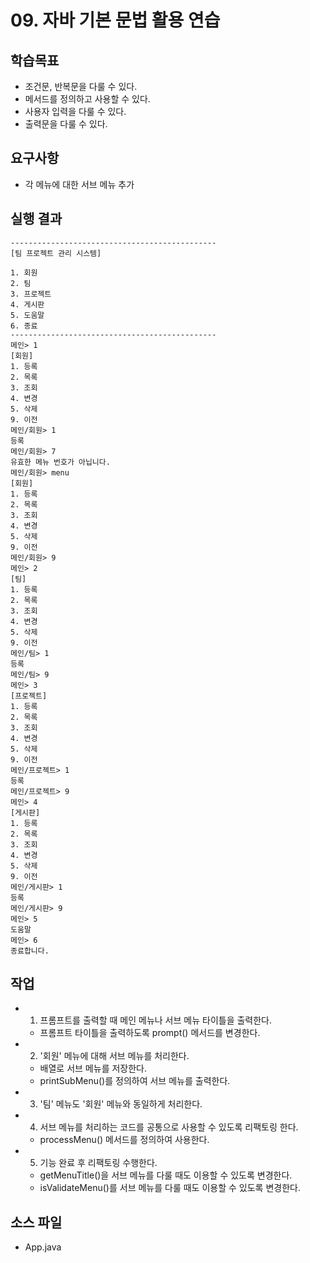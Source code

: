 # 09. 자바 기본 문법 활용 연습

## 학습목표

- 조건문, 반복문을 다룰 수 있다.
- 메서드를 정의하고 사용할 수 있다.
- 사용자 입력을 다룰 수 있다.
- 출력문을 다룰 수 있다.

## 요구사항

- 각 메뉴에 대한 서브 메뉴 추가

## 실행 결과

```
----------------------------------------------  
[팀 프로젝트 관리 시스템]

1. 회원
2. 팀
3. 프로젝트
4. 게시판
5. 도움말
6. 종료
----------------------------------------------
메인> 1
[회원]
1. 등록
2. 목록
3. 조회
4. 변경
5. 삭제
9. 이전 
메인/회원> 1
등록
메인/회원> 7
유효한 메뉴 번호가 아닙니다.
메인/회원> menu
[회원]
1. 등록
2. 목록
3. 조회
4. 변경
5. 삭제
9. 이전 
메인/회원> 9
메인> 2
[팀]
1. 등록
2. 목록
3. 조회
4. 변경
5. 삭제
9. 이전 
메인/팀> 1
등록
메인/팀> 9
메인> 3
[프로젝트]
1. 등록
2. 목록
3. 조회
4. 변경
5. 삭제
9. 이전 
메인/프로젝트> 1
등록
메인/프로젝트> 9
메인> 4
[게시판]
1. 등록
2. 목록
3. 조회
4. 변경
5. 삭제
9. 이전 
메인/게시판> 1
등록
메인/게시판> 9
메인> 5
도움말
메인> 6
종료합니다.
```

## 작업

- 1) 프롬프트를 출력할 때 메인 메뉴나 서브 메뉴 타이틀을 출력한다. 
  - 프롬프트 타이틀을 출력하도록 prompt() 메서드를 변경한다.
- 2) '회원' 메뉴에 대해 서브 메뉴를 처리한다.
  - 배열로 서브 메뉴를 저장한다. 
  - printSubMenu()를 정의하여 서브 메뉴를 출력한다.
- 3) '팀' 메뉴도 '회원' 메뉴와 동일하게 처리한다.
- 4) 서브 메뉴를 처리하는 코드를 공통으로 사용할 수 있도록 리팩토링 한다.
  - processMenu() 메서드를 정의하여 사용한다.
- 5) 기능 완료 후 리팩토링 수행한다.
  - getMenuTitle()을 서브 메뉴를 다룰 때도 이용할 수 있도록 변경한다.
  - isValidateMenu()를 서브 메뉴를 다룰 때도 이용할 수 있도록 변경한다.

## 소스 파일

- App.java

